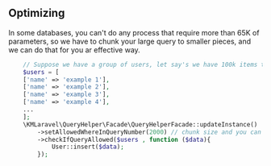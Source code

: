 Optimizing
-----------
In some databases, you can't do any process that require more than 65K of parameters,
so we have to chunk your large query to smaller pieces, and we can do that for you ar effective way.
```php
    // Suppose we have a group of users, let say's we have 100k items to insert.
    $users = [
    ['name' => 'example 1'],
    ['name' => 'example 2'],
    ['name' => 'example 3'],
    ['name' => 'example 4'],
    ...
    ];   
    \KMLaravel\QueryHelper\Facade\QueryHelperFacade::updateInstance()
        ->setAllowedWhereInQueryNumber(2000) // chunk size and you can update the default value from query_helper.php config file.
        ->checkIfQueryAllowed($users , function ($data){
            User::insert($data);
        });
```
